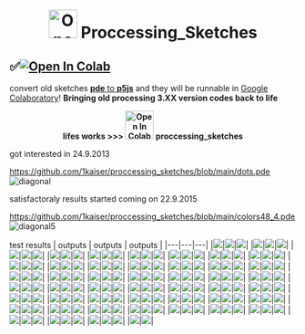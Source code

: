 # <div align="centre"><p align="center"><img width="50" src="https://upload.wikimedia.org/wikipedia/commons/thumb/c/cb/Processing_2021_logo.svg/360px-Processing_2021_logo.svg.png" alt="Open In Colab"/> Proccessing_Sketches</p></div>
## <div align="left">✅<a href="https://colab.research.google.com/github/1kaiser/proccessing_sketches/blob/main/Render%F0%9F%8E%A6p5js.ipynb" target="_parent"><img src="https://colab.research.google.com/assets/colab-badge.svg" alt="Open In Colab"/></a>
</div>

<p align="center">
  
 
[2]: https://pde2js.herokuapp.com/
[3]: https://colab.research.google.com/github/1kaiser/proccessing_sketches/blob/main/Render%F0%9F%8E%A6p5js.ipynb 
  convert old sketches [<b>pde</b> to <b>p5js</b>][2] and they will be runnable in [Google Colaboratory][3]! <b>Bringing old processing 3.XX version codes back to life</b>
</p>

<p align="center" ><b>lifes works >>> 
  <img width="50" src="https://cmg.soton.ac.uk/media/event-images/Processing_3_logo.png" alt="Open In Colab"/> proccessing_sketches</b></p>



got interested in 24.9.2013

https://github.com/1kaiser/proccessing_sketches/blob/main/dots.pde
![diagonal](https://user-images.githubusercontent.com/26379748/141817205-67865513-16b5-4945-9c39-b93f965ddb61.jpeg)

satisfactoraly results started coming on 22.9.2015

https://github.com/1kaiser/proccessing_sketches/blob/main/colors48_4.pde
![diagonal5](https://user-images.githubusercontent.com/26379748/141817259-e89f5ea9-b644-4bfc-8f4a-7198451c4862.png)

test results
| outputs | outputs | outputs |
|---|---|---|
|![](https://github.com/1kaiser/proccessing_sketches/blob/main/test/ag/diagonal11.png)|![](https://github.com/1kaiser/proccessing_sketches/blob/main/test/colors1/diagonal5.png)|![](https://github.com/1kaiser/proccessing_sketches/blob/main/test/colors10/diagonal6.png)|
|![](https://github.com/1kaiser/proccessing_sketches/blob/main/test/colors12/diagonalc%20(1).png)|![](https://github.com/1kaiser/proccessing_sketches/blob/main/test/colors13/diagonalc%20kk(4).png)|![](https://github.com/1kaiser/proccessing_sketches/blob/main/test/colors14/diagonalck%20(5).png)|
|![](https://github.com/1kaiser/proccessing_sketches/blob/main/test/colors15/diagonalck%20(1).png)|![](https://github.com/1kaiser/proccessing_sketches/blob/main/test/colors16/diagonalck%20(1).png)|![](https://github.com/1kaiser/proccessing_sketches/blob/main/test/colors17/diagonalck%20(1).png)|
|![](https://github.com/1kaiser/proccessing_sketches/blob/main/test/colors18/diagonalck%20(1).png)|![](https://github.com/1kaiser/proccessing_sketches/blob/main/test/colors19/diagonalck%20(1).png)|![](https://github.com/1kaiser/proccessing_sketches/blob/main/test/colors2/diagonal5.png)|
|![](https://github.com/1kaiser/proccessing_sketches/blob/main/test/colors20/diagonalck%20(1).png)|![](https://github.com/1kaiser/proccessing_sketches/blob/main/test/colors21/diagonalck%20(1).png)|![](https://github.com/1kaiser/proccessing_sketches/blob/main/test/colors22/diagonalck%20(4).png)|
|![](https://github.com/1kaiser/proccessing_sketches/blob/main/test/colors23/diagonalck%20(5).png)|![](https://github.com/1kaiser/proccessing_sketches/blob/main/test/colors24/diagonalck%20(7).png)|![](https://github.com/1kaiser/proccessing_sketches/blob/main/test/colors25/diagonalck%20(7).png)|
|![](https://github.com/1kaiser/proccessing_sketches/blob/main/test/colors26/diagonalck%20(5).png)|![](https://github.com/1kaiser/proccessing_sketches/blob/main/test/colors27/diagonalck%20(5).png)|![](https://github.com/1kaiser/proccessing_sketches/blob/main/test/colors28/diagonalck%20(5).png)|
|![](https://github.com/1kaiser/proccessing_sketches/blob/main/test/colors29/diagonalck%20(5).png)|![](https://github.com/1kaiser/proccessing_sketches/blob/main/test/colors3/diagonal5.png)|![](https://github.com/1kaiser/proccessing_sketches/blob/main/test/colors30/diagonalck%20(5).png)|
|![](https://github.com/1kaiser/proccessing_sketches/blob/main/test/colors31/diagonalck%20(5).png)|![](https://github.com/1kaiser/proccessing_sketches/blob/main/test/colors32/diagonalck%20(5).png)|![](https://github.com/1kaiser/proccessing_sketches/blob/main/test/colors33/diagonalck%20(1).png)|
|![](https://github.com/1kaiser/proccessing_sketches/blob/main/test/colors34/diagonalck%20(1).png)|![](https://github.com/1kaiser/proccessing_sketches/blob/main/test/colors35/diagonal9.png)|![](https://github.com/1kaiser/proccessing_sketches/blob/main/test/colors36/diagonal2.png)|
|![](https://github.com/1kaiser/proccessing_sketches/blob/main/test/colors37/diagonal4.png)|![](https://github.com/1kaiser/proccessing_sketches/blob/main/test/colors38/diagonalck%20(5).png)|![](https://github.com/1kaiser/proccessing_sketches/blob/main/test/colors39/diagonalck%20(5).png)|
|![](https://github.com/1kaiser/proccessing_sketches/blob/main/test/colors4/diagonal5.png)|![](https://github.com/1kaiser/proccessing_sketches/blob/main/test/colors40/diagonalck%20(5).png)|![](https://github.com/1kaiser/proccessing_sketches/blob/main/test/colors41/diagonalck%20(5).png)|
|![](https://github.com/1kaiser/proccessing_sketches/blob/main/test/colors42/diagonalck%20(8).png)|![](https://github.com/1kaiser/proccessing_sketches/blob/main/test/colors4222/diagonalck%20(8).png)|![](https://github.com/1kaiser/proccessing_sketches/blob/main/test/colors42a/diagonalck%20(444).png)|
|![](https://github.com/1kaiser/proccessing_sketches/blob/main/test/colors42avv/diagonalck%20(444).png)|![](https://github.com/1kaiser/proccessing_sketches/blob/main/test/colors43/diagonalck%20(8).png)|![](https://github.com/1kaiser/proccessing_sketches/blob/main/test/colors44/diagonalck%20(18).png)|
|![](https://github.com/1kaiser/proccessing_sketches/blob/main/test/colors45/diagonalck%20(18).png)|![](https://github.com/1kaiser/proccessing_sketches/blob/main/test/colors46/diagonalck%20(14).png)|![](https://github.com/1kaiser/proccessing_sketches/blob/main/test/colors46595/diagonalck%20(14).png)|
|![](https://github.com/1kaiser/proccessing_sketches/blob/main/test/colors46_Copy/diagonalck%20(21).png)|![](https://github.com/1kaiser/proccessing_sketches/blob/main/test/colors46_Copy1/diagonalck%20(21).png)|![](https://github.com/1kaiser/proccessing_sketches/blob/main/test/colors47/diagonalck%20(14).png)|
|![](https://github.com/1kaiser/proccessing_sketches/blob/main/test/colors48_1/diagonal5.png)|![](https://github.com/1kaiser/proccessing_sketches/blob/main/test/colors48_2/diagonal5.png)|![](https://github.com/1kaiser/proccessing_sketches/blob/main/test/colors48_3/diagonal5.png)|
|![](https://github.com/1kaiser/proccessing_sketches/blob/main/test/colors48_4/diagonal5.png)|![](https://github.com/1kaiser/proccessing_sketches/blob/main/test/colors48_41/diagonal5.png)|![](https://github.com/1kaiser/proccessing_sketches/blob/main/test/colors48_41_1/diagonal5.png)|
|![](https://github.com/1kaiser/proccessing_sketches/blob/main/test/colors48_5/diagonal5.png)|![](https://github.com/1kaiser/proccessing_sketches/blob/main/test/colors48_D/diagonal5.png)|![](https://github.com/1kaiser/proccessing_sketches/blob/main/test/colors49/diagonalck%20(7).png)|
|![](https://github.com/1kaiser/proccessing_sketches/blob/main/test/colors50/diagonalck%20(7).png)|![](https://github.com/1kaiser/proccessing_sketches/blob/main/test/colors51/diagonalck%20(11).png)|![](https://github.com/1kaiser/proccessing_sketches/blob/main/test/colors52/diagonalck%20(12).png)|
|![](https://github.com/1kaiser/proccessing_sketches/blob/main/test/colors6/diagonal5.png)|![](https://github.com/1kaiser/proccessing_sketches/blob/main/test/colors7/diagonal5.png)|![](https://github.com/1kaiser/proccessing_sketches/blob/main/test/colors8/diagonal5.png)|
|![](https://github.com/1kaiser/proccessing_sketches/blob/main/test/colors9/diagonal7.png)|![](https://github.com/1kaiser/proccessing_sketches/blob/main/test/connection/diagonal15.png)|![](https://github.com/1kaiser/proccessing_sketches/blob/main/test/connection1/diagonal15.png)|
|![](https://github.com/1kaiser/proccessing_sketches/blob/main/test/connection2/diagonal15.png)|![](https://github.com/1kaiser/proccessing_sketches/blob/main/test/connection2m/diagonal15.png)|![](https://github.com/1kaiser/proccessing_sketches/blob/main/test/connection2m1/diagonal15.png)|
|![](https://github.com/1kaiser/proccessing_sketches/blob/main/test/connection2m10/diagonal15.png)|![](https://github.com/1kaiser/proccessing_sketches/blob/main/test/connection2m101/e1.png)|![](https://github.com/1kaiser/proccessing_sketches/blob/main/test/connection2mV/diagonal15.png)|
|![](https://github.com/1kaiser/proccessing_sketches/blob/main/test/connection2mVC/diagonal15.png)|![](https://github.com/1kaiser/proccessing_sketches/blob/main/test/connection_AGAIN/diagonal10.png)|![](https://github.com/1kaiser/proccessing_sketches/blob/main/test/connections/diagonal15.png)|
|![](https://github.com/1kaiser/proccessing_sketches/blob/main/test/connectionsbv/diagonal15.png)|![](https://github.com/1kaiser/proccessing_sketches/blob/main/test/element/diagonal5.png)|![](https://github.com/1kaiser/proccessing_sketches/blob/main/test/element2/diagonal5.png)|
|![](https://github.com/1kaiser/proccessing_sketches/blob/main/test/element2_trang/diagonal5.png)|![](https://github.com/1kaiser/proccessing_sketches/blob/main/test/element2_trang1/diagonal6.png)|![](https://github.com/1kaiser/proccessing_sketches/blob/main/test/element2_trang1nn/x.png)|
|![](https://github.com/1kaiser/proccessing_sketches/blob/main/test/element3/diagonal5.png)|![](https://github.com/1kaiser/proccessing_sketches/blob/main/test/element_1/diagonal5.png)|![](https://github.com/1kaiser/proccessing_sketches/blob/main/test/element_TRANG/diagonal71.png)|
|![](https://github.com/1kaiser/proccessing_sketches/blob/main/test/GRAD/lat-###4.png)|![](https://github.com/1kaiser/proccessing_sketches/blob/main/test/gradienter/xcs.png)|![](https://github.com/1kaiser/proccessing_sketches/blob/main/test/gradienterup/xcs1.png)|
|![](https://github.com/1kaiser/proccessing_sketches/blob/main/test/gradienterup23/xcs2.png)|![](https://github.com/1kaiser/proccessing_sketches/blob/main/test/IMG_TRANG/sat11.png)|![](https://github.com/1kaiser/proccessing_sketches/blob/main/test/lo/diagonal1.png)|
|![](https://github.com/1kaiser/proccessing_sketches/blob/main/test/log_spiral/diagonal1.png)|![](https://github.com/1kaiser/proccessing_sketches/blob/main/test/log_spiral_beauty/diagonal1.png)|![](https://github.com/1kaiser/proccessing_sketches/blob/main/test/log_spiral_beautyFUL/diagonal1.png)|
|![](https://github.com/1kaiser/proccessing_sketches/blob/main/test/log_spiral_beautyFUL_again/diagonal1.png)|![](https://github.com/1kaiser/proccessing_sketches/blob/main/test/log_spiral_tel/diagonal1.png)|![](https://github.com/1kaiser/proccessing_sketches/blob/main/test/log_spiralexn/diagonal1.png)|
|![](https://github.com/1kaiser/proccessing_sketches/blob/main/test/log_spiralnj/diagonal1.png)|![](https://github.com/1kaiser/proccessing_sketches/blob/main/test/log_spiralon/diagonal1.png)|![](https://github.com/1kaiser/proccessing_sketches/blob/main/test/log_spiraltest/diagonal1.png)|
|![](https://github.com/1kaiser/proccessing_sketches/blob/main/test/log_spiraltestING/diagonal1.png)|![](https://github.com/1kaiser/proccessing_sketches/blob/main/test/log_spiraltestING12/diagonal1.png)|![](https://github.com/1kaiser/proccessing_sketches/blob/main/test/log_spiraltestlo/diagonal1.png)|
|![](https://github.com/1kaiser/proccessing_sketches/blob/main/test/number1/lat-###f.png)|![](https://github.com/1kaiser/proccessing_sketches/blob/main/test/number12/lat-###f.png)|![](https://github.com/1kaiser/proccessing_sketches/blob/main/test/PICPRO/Intelligent-Woman-Thinkingsae1.png)|
|![](https://github.com/1kaiser/proccessing_sketches/blob/main/test/PICPRO1/eve1.png)|![](https://github.com/1kaiser/proccessing_sketches/blob/main/test/PICPRO3/iss040e010643%20Moon_14851018951_o.png)|![](https://github.com/1kaiser/proccessing_sketches/blob/main/test/PICPRO4/IMAG09242.png)|
|![](https://github.com/1kaiser/proccessing_sketches/blob/main/test/PICPRO5/z%20(13)1.png)|![](https://github.com/1kaiser/proccessing_sketches/blob/main/test/PICPRO6/IMAG09242.png)|![](https://github.com/1kaiser/proccessing_sketches/blob/main/test/PICPRO7/b1.png)|
|![](https://github.com/1kaiser/proccessing_sketches/blob/main/test/picproto/diagonalck%20(8).png)|![](https://github.com/1kaiser/proccessing_sketches/blob/main/test/rotating_arc_4_linesbool2/diagonal11.png)|![](https://github.com/1kaiser/proccessing_sketches/blob/main/test/rotating_arc_4_linesbool2bn/diagonal11.png)|
|![](https://github.com/1kaiser/proccessing_sketches/blob/main/test/rotating_arc_4_linesbool4/diagonal2.png)|![](https://github.com/1kaiser/proccessing_sketches/blob/main/test/rotating_arc_4_linesbool5/diagonal2.png)|![](https://github.com/1kaiser/proccessing_sketches/blob/main/test/rotating_arc_4_linesbool6/diagonal2.png)|
|![](https://github.com/1kaiser/proccessing_sketches/blob/main/test/rotating_arc_4_linesbool7/diagonal2.png)|![](https://github.com/1kaiser/proccessing_sketches/blob/main/test/rotating_arc_anc/diagonal10.png)|![](https://github.com/1kaiser/proccessing_sketches/blob/main/test/rotating_arc_anc_cam/diagonal10.png)|
|![](https://github.com/1kaiser/proccessing_sketches/blob/main/test/rotating_arc_anc_spike/diagonal10.png)|![](https://github.com/1kaiser/proccessing_sketches/blob/main/test/rotating_arc_anc_spike1/diagonal11.png)|![](https://github.com/1kaiser/proccessing_sketches/blob/main/test/rotating_arc_anc_spike2/diagonal11.png)|
|![](https://github.com/1kaiser/proccessing_sketches/blob/main/test/rotating_arc_anc_spikesent/diagonal12.png)|![](https://github.com/1kaiser/proccessing_sketches/blob/main/test/rotating_arc_anc_spikesent11/diagonal14.png)|![](https://github.com/1kaiser/proccessing_sketches/blob/main/test/rotating_arc_anc_spikesent12/diagonal15.png)|
|![](https://github.com/1kaiser/proccessing_sketches/blob/main/test/scatter/diagonal15.png)|![](https://github.com/1kaiser/proccessing_sketches/blob/main/test/scatter_reb/diagonal15.png)|![](https://github.com/1kaiser/proccessing_sketches/blob/main/test/scatter_UNBELIVEABLE/diagonal15.png)|
|![](https://github.com/1kaiser/proccessing_sketches/blob/main/test/sine_6new/lat-###4.png)|![](https://github.com/1kaiser/proccessing_sketches/blob/main/test/sine_6new1/lat-###5.png)|![](https://github.com/1kaiser/proccessing_sketches/blob/main/test/son/sat11.png)|
|![](https://github.com/1kaiser/proccessing_sketches/blob/main/test/son1/sat11.png)|![](https://github.com/1kaiser/proccessing_sketches/blob/main/test/son10/sat11X15.png)|![](https://github.com/1kaiser/proccessing_sketches/blob/main/test/son11/sat11X20.png)|
|![](https://github.com/1kaiser/proccessing_sketches/blob/main/test/son111/sat11X2207474.png)|![](https://github.com/1kaiser/proccessing_sketches/blob/main/test/son1125/sat11X20.png)|![](https://github.com/1kaiser/proccessing_sketches/blob/main/test/son2/sat11.png)|
|![](https://github.com/1kaiser/proccessing_sketches/blob/main/test/son3/sat11.png)|![](https://github.com/1kaiser/proccessing_sketches/blob/main/test/son7/sat11.png)|![](https://github.com/1kaiser/proccessing_sketches/blob/main/test/son8/sat11.png)|
|![](https://github.com/1kaiser/proccessing_sketches/blob/main/test/son9/sat11.png)|![](https://github.com/1kaiser/proccessing_sketches/blob/main/test/TRANG/sat11.png)|
